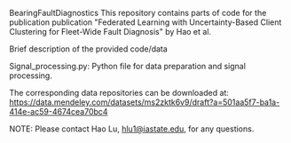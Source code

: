 BearingFaultDiagnostics
This repository contains parts of code for the publication publication "Federated Learning with Uncertainty-Based Client Clustering for Fleet-Wide Fault Diagnosis" by Hao et al.

Brief description of the provided code/data

Signal_processing.py: Python file for data preparation and signal processing.

The corresponding data repositories can be downloaded at: https://data.mendeley.com/datasets/ms2zktk6v9/draft?a=501aa5f7-ba1a-414e-ac59-4674cea70bc4

NOTE: Please contact Hao Lu, hlu1@iastate.edu, for any questions.

